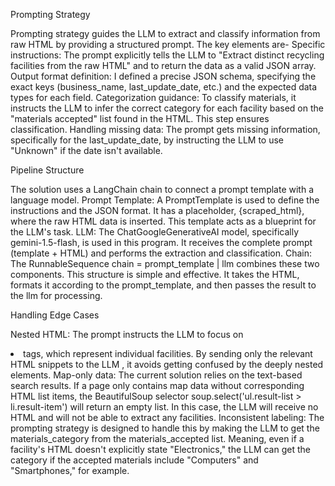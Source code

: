 Prompting Strategy

Prompting strategy guides the LLM to extract and classify information from raw HTML by providing a structured prompt.
The key elements are-
Specific instructions: The prompt explicitly tells the LLM to "Extract distinct recycling facilities from the raw HTML" and to return the data as a valid JSON array.
Output format definition: I defined a precise JSON schema, specifying the exact keys (business_name, last_update_date, etc.) and the expected data types for each field.
Categorization guidance: To classify materials, it instructs the LLM to infer the correct category for each facility based on the "materials accepted" list found in the HTML. This step ensures classification.
Handling missing data: The prompt gets missing information, specifically for the last_update_date, by instructing the LLM to use "Unknown" if the date isn't available.

Pipeline Structure

The solution uses a LangChain chain to connect a prompt template with a language model.
Prompt Template: A PromptTemplate is used to define the instructions and the JSON format. It has a placeholder, {scraped_html}, where the raw HTML data is inserted. This template acts as a blueprint for the LLM's task.
LLM: The ChatGoogleGenerativeAI model, specifically gemini-1.5-flash, is used in this program. It receives the complete prompt (template + HTML) and performs the extraction and classification.
Chain: The RunnableSequence chain = prompt_template | llm combines these two components. This structure is simple and effective. It takes the HTML, formats it according to the prompt_template, and then passes the result to the llm for processing.

Handling Edge Cases

Nested HTML: The prompt instructs the LLM to focus on <li class="result-item"> tags, which represent individual facilities. By sending only the relevant HTML snippets to the LLM , it avoids getting confused by the deeply nested elements.
Map-only data: The current solution relies on the text-based search results. If a page only contains map data without corresponding HTML list items, the BeautifulSoup selector soup.select('ul.result-list > li.result-item') will return an empty list. In this case, the LLM will receive no HTML and will not be able to extract any facilities. 
Inconsistent labeling: The prompting strategy is designed to handle this by making the LLM to get the materials_category from the materials_accepted list. Meaning, even if a facility's HTML doesn't explicitly state "Electronics," the LLM can get the category if the accepted materials include "Computers" and "Smartphones," for example.